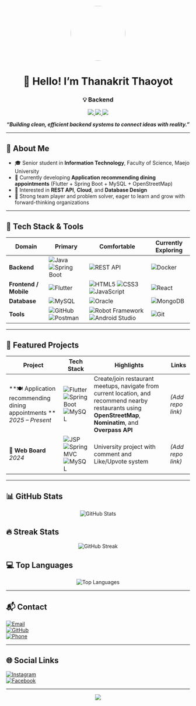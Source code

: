 <!-- Profile Avatar -->
<p align="center">
  <img src="https://avatars.githubusercontent.com/u/192173382?v=4" width="150" height="150" style="border-radius: 50%;" />
</p>

<h1 align="center">👋 Hello! I’m Thanakrit Thaoyot</h1>
<h3 align="center">💡 Backend </h3>

<p align="center">
  <a href="mailto:thanakrit7578@gmail.com">
    <img src="https://img.shields.io/badge/Email-thanakrit7578%40gmail.com-blue?style=for-the-badge&logo=gmail&logoColor=white" />
  </a>
  <a href="https://github.com/thanakrit350">
    <img src="https://img.shields.io/badge/GitHub-thanakrit350-181717?style=for-the-badge&logo=github&logoColor=white" />
  </a>
  <a href="https://drive.google.com/drive/folders/1hEpbP0qzQeiexdOK8Z71V65ruqpnj5PB?usp=sharing" target="_blank">
    <img src="https://img.shields.io/badge/View%20My%20Resume-0ea5e9?style=for-the-badge&logo=googledrive&logoColor=white" />
  </a>
  
</p>

<p align="center">
  <em><strong>“Building clean, efficient backend systems to connect ideas with reality.”</strong></em>
</p>

---

## 🚀 About Me
- 🎓 Senior student in **Information Technology**, Faculty of Science, Maejo University  
- 🔭 Currently developing **Application recommending dining appointments** (Flutter + Spring Boot + MySQL + OpenStreetMap)  
- 🌱 Interested in **REST API**, **Cloud**, and **Database Design**  
- 🤝 Strong team player and problem solver, eager to learn and grow with forward-thinking organizations

---

## 🧰 Tech Stack & Tools

<div align="center">

| Domain | Primary | Comfortable | Currently Exploring |
|--------|---------|------------|----------------------|
| **Backend** | ![Java](https://img.shields.io/badge/Java-ED8B00?style=for-the-badge&logo=openjdk&logoColor=white) ![Spring Boot](https://img.shields.io/badge/Spring%20Boot-6DB33F?style=for-the-badge&logo=springboot&logoColor=white) | ![REST API](https://img.shields.io/badge/REST%20API-005571?style=for-the-badge&logo=swagger&logoColor=white) | ![Docker](https://img.shields.io/badge/Docker-2496ED?style=for-the-badge&logo=docker&logoColor=white) |
| **Frontend / Mobile** | ![Flutter](https://img.shields.io/badge/Flutter-02569B?style=for-the-badge&logo=flutter&logoColor=white) | ![HTML5](https://img.shields.io/badge/HTML5-E34F26?style=for-the-badge&logo=html5&logoColor=white) ![CSS3](https://img.shields.io/badge/CSS3-1572B6?style=for-the-badge&logo=css3&logoColor=white) ![JavaScript](https://img.shields.io/badge/JavaScript-F7DF1E?style=for-the-badge&logo=javascript&logoColor=black) | ![React](https://img.shields.io/badge/React-61DAFB?style=for-the-badge&logo=react&logoColor=black) |
| **Database** | ![MySQL](https://img.shields.io/badge/MySQL-4479A1?style=for-the-badge&logo=mysql&logoColor=white) | ![Oracle](https://img.shields.io/badge/Oracle-F80000?style=for-the-badge&logo=oracle&logoColor=white) | ![MongoDB](https://img.shields.io/badge/MongoDB-47A248?style=for-the-badge&logo=mongodb&logoColor=white) |
| **Tools** | ![GitHub](https://img.shields.io/badge/GitHub-181717?style=for-the-badge&logo=github&logoColor=white) ![Postman](https://img.shields.io/badge/Postman-FF6C37?style=for-the-badge&logo=postman&logoColor=white) | ![Robot Framework](https://img.shields.io/badge/Robot%20Framework-000000?style=for-the-badge&logo=robotframework&logoColor=white) ![Android Studio](https://img.shields.io/badge/Android%20Studio-3DDC84?style=for-the-badge&logo=androidstudio&logoColor=white) | ![Git](https://img.shields.io/badge/Git-F05032?style=for-the-badge&logo=git&logoColor=white) |

</div>

---

## 🌟 Featured Projects

| Project | Tech Stack | Highlights | Links |
|--------|------------|-----------|-------|
| **🍽️ Application recommending dining appointments ** <br/> *2025 – Present* | ![Flutter](https://img.shields.io/badge/Flutter-02569B?style=flat&logo=flutter&logoColor=white) ![Spring Boot](https://img.shields.io/badge/Spring%20Boot-6DB33F?style=flat&logo=springboot&logoColor=white) ![MySQL](https://img.shields.io/badge/MySQL-4479A1?style=flat&logo=mysql&logoColor=white) | Create/join restaurant meetups, navigate from current location, and recommend nearby restaurants using **OpenStreetMap**, **Nominatim**, and **Overpass API** | *(Add repo link)* |
| **💬 Web Board** <br/> *2024* | ![JSP](https://img.shields.io/badge/JSP-323330?style=flat&logo=java&logoColor=white) ![Spring MVC](https://img.shields.io/badge/Spring%20MVC-6DB33F?style=flat&logo=spring&logoColor=white) ![MySQL](https://img.shields.io/badge/MySQL-4479A1?style=flat&logo=mysql&logoColor=white) | University project with comment and Like/Upvote system | *(Add repo link)* |

---

## 📊 GitHub Stats
<p align="center">
  <img src="https://github-readme-stats.vercel.app/api?username=thanakrit350&show_icons=true&theme=tokyonight" alt="GitHub Stats" />
</p>

## 🔥 Streak Stats
<p align="center">
  <img src="https://streak-stats.demolab.com?user=thanakrit350&theme=tokyonight&hide_border=true" alt="GitHub Streak" />
</p>

## 💻 Top Languages
<p align="center">
  <img src="https://github-readme-stats.vercel.app/api/top-langs/?username=thanakrit350&layout=compact&theme=tokyonight" alt="Top Languages" />
</p>

---

## 📬 Contact
[![Email](https://img.shields.io/badge/Email-thanakrit7578%40gmail.com-1DA1F2?style=for-the-badge&logo=gmail&logoColor=white)](mailto:thanakrit7578@gmail.com)  
[![GitHub](https://img.shields.io/badge/GitHub-thanakrit350-24292E?style=for-the-badge&logo=github&logoColor=white)](https://github.com/thanakrit350)  
[![Phone](https://img.shields.io/badge/Phone-%2B66%2083--751--6167-2E8B57?style=for-the-badge&logo=phone&logoColor=white)](tel:+66837516167)

---

## 🌐 Social Links
[![Instagram](https://img.shields.io/badge/Instagram-%40thanakrit._._-E4405F?style=for-the-badge&logo=instagram&logoColor=white)](https://www.instagram.com/thanakrit._._/)  
[![Facebook](https://img.shields.io/badge/Facebook-Thanakrit%20Thaoyot-1877F2?style=for-the-badge&logo=facebook&logoColor=white)](https://www.facebook.com/thanakrit.thaoyot.2024)

---

<p align="center">
  <img src="https://capsule-render.vercel.app/api?type=waving&color=0:0ea5e9,100:0284c7&height=120&section=footer" />
</p>

